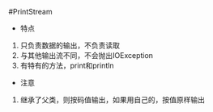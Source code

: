 #PrintStream
* 特点
1. 只负责数据的输出，不负责读取
2. 与其他输出流不同，不会抛出IOException
3. 有特有的方法，print和println
* 注意
1. 继承了父类，则按码值输出，如果用自己的，按值原样输出

